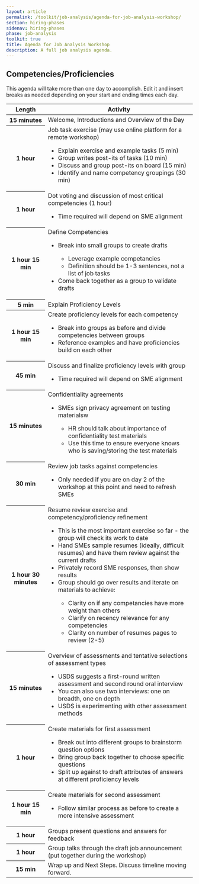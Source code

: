 ```yaml
---
layout: article
permalink: /toolkit/job-analysis/agenda-for-job-analysis-workshop/
section: hiring-phases
sidenav: hiring-phases
phase: job-analysis
toolkit: true
title: Agenda for Job Analysis Workshop
description: A full job analysis agenda.
---
```


## Competencies/Proficiencies

This agenda will take more than one day to accomplish. Edit it and insert breaks as needed depending on your start and ending times each day.

<table class="usa-table usa-table--borderless chp-agenda">
  <thead>
    <tr>
      <th scope="col">Length</th>
      <th scope="col">Activity</th>
    </tr>
  </thead>
  <tbody>
    <tr>
      <th scope="row">15 minutes</th>
      <td>Welcome, Introductions and Overview of the Day</td>
    </tr>
    <tr>
      <th scope="row">1 hour</th>
      <td>
        Job task exercise (may use online platform for a remote workshop)
        <ul>
          <li>Explain exercise and example tasks (5 min)</li>
          <li>Group writes post-its of tasks (10 min)</li>
          <li>Discuss and group post-its on board (15 min)</li>
          <li>Identify and name competency groupings (30 min)</li>
        </ul>
      </td>
    </tr>
    <tr>
      <th scope="row">1 hour</th>
      <td>
        Dot voting and discussion of most critical competencies (1 hour)
        <ul>
          <li>Time required will depend on SME alignment</li>
        </ul>
      </td>
    </tr>
    <tr>
      <th scope="row">1 hour 15 min</th>
      <td>
        Define Competencies
        <ul>
          <li>Break into small groups to create drafts</li>
            <ul>
              <li>Leverage example competancies</li>
              <li>Definition should be 1-3 sentences, not a list of job tasks</li>
            </ul>
          <li>Come back together as a group to validate drafts</li>
        </ul>
      </td>
    </tr>
    <tr>
      <th scope="row">5 min</th>
      <td>
        Explain Proficiency Levels
      </td>
    </tr>
    <tr>
      <th scope="row">1 hour 15 min</th>
      <td>
        Create proficiency levels for each competency
        <ul>
          <li>Break into groups as before and divide competencies between groups</li>
          <li>Reference examples and have proficiencies build on each other</li>
        </ul>
      </td>
    </tr>
    <tr>
      <th scope="row">45 min</th>
      <td>
        Discuss and finalize proficiency levels with group
        <ul>
          <li>Time required will depend on SME alignment</li>
        </ul>
      </td>
    </tr>
    <tr>
      <th scope="row">15 minutes</th>
      <td>
        Confidentiality agreements
        <ul>
          <li>SMEs sign privacy agreement on testing materialsw</li>
            <ul>
              <li>HR should talk about importance of confidentiality test materials</li>
              <li>Use this time to ensure everyone knows who is saving/storing the test materials</li>
            </ul>
        </ul>
      </td>
    </tr>
    <tr>
      <th scope="row">30 min</th>
      <td>
        Review job tasks against competencies
          <ul>
            <li>Only needed if you are on day 2 of the workshop at this point and need to refresh SMEs</li>
          </ul>
      </td>
    </tr>
    <tr>
      <th scope="row">1 hour 30 minutes</th>
      <td>
        Resume review exercise and competency/proficiency refinement
        <ul>
          <li>This is the most important exercise so far - the group will check its work to date</li>
          <li>Hand SMEs sample resumes (ideally, difficult resumes) and have them review against the current drafts</li>
          <li>Privately record SME responses, then show results</li>
          <li>Group should go over results and iterate on materials to achieve:</li>
          <ul>
            <li>Clarity on if any competancies have more weight than others</li>
            <li>Clarify on recency relevance for any competencies</li>
            <li>Clarity on number of resumes pages to review (2-5)</li>
          </ul>
        </ul>
      </td>
    </tr>
    <tr>
      <th scope="row">15 minutes</th>
      <td>
        Overview of assessments and tentative selections of assessment types
        <ul>
          <li>USDS suggests a first-round written assessment and second round oral interview</li>
          <li>You can also use two interviews: one on breadth, one on depth</li>
          <li>USDS is experimenting with other assessment methods</li>
        </ul>
      </td>
    </tr>
    <tr>
      <th scope="row">1 hour</th>
      <td>
        Create materials for first assessment
        <ul>
          <li>Break out into different groups to brainstorm question options</li>
          <li>Bring group back together to choose specific questions</li>
          <li>Split up against to draft attributes of answers at different proficiency levels</li>
        </ul>
      </td>
    </tr>
    <tr>
      <th scope="row">1 hour 15 min</th>
      <td>
        Create materials for second assessment
        <ul>
          <li>Follow similar process as before to create a more intensive assessment</li>
        </ul>
      </td>
    </tr>
    <tr>
      <th scope="row">1 hour</th>
      <td>
        Groups present questions and answers for feedback
      </td>
    </tr>
    <tr>
      <th scope="row">1 hour</th>
      <td>
        Group talks through the draft job announcement (put together during the workshop)
      </td>
    </tr>
    <tr>
      <th scope="row">15 min</th>
      <td>
        Wrap up and Next Steps. Discuss timeline moving forward.
      </td>
    </tr>
  </tbody>
</table>
